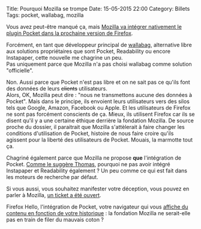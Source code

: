 Title: Pourquoi Mozilla se trompe
Date: 15-05-2015 22:00
Category: Billets
Tags: pocket, wallabag, mozilla

Vous avez peut-être manqué ça, mais [Mozilla va intégrer nativement le plugin Pocket dans la prochaine version de Firefox](http://techdows.com/2015/05/mozilla-integrates-pocket-into-firefox-nightly.html).

Forcément, en tant que développeur principal de [wallabag](https://www.wallabag.org), alternative libre aux solutions propriétaires que sont Pocket, Readability ou encore Instapaper, cette nouvelle me chagrine un peu.  
Pas uniquement parce que Mozilla n'a pas choisi wallabag comme solution "officielle".

Non. Aussi parce que Pocket n'est pas libre et on ne sait pas ce qu'ils font des données de leurs <strike>clients</strike> utilisateurs.  
Alors, OK, Mozilla peut dire : "nous ne transmettons aucune des données à Pocket". Mais dans le principe, ils envoient leurs utilisateurs vers des silos tels que Google, Amazon, Facebook ou Apple. Et les utilisateurs de Firefox ne sont pas forcément conscients de ça. Mieux, ils utilisent Firefox car ils se disent qu'il y a une certaine éthique derrière la fondation Mozilla. De source proche du dossier, il paraitrait que Mozilla s'attèlerait à faire changer les conditions d'utilisation de Pocket, histoire de nous faire croire qu'ils agissent pour la liberté des utilisateurs de Pocket. Mouais, la marmotte tout ça.

Chagriné également parce que Mozilla ne propose **que** l'intégration de Pocket. [Comme le suggère Thomas](https://twitter.com/TcitWorld/status/599149667880939520), pourquoi ne pas avoir intégré Instapaper et Readability également ? Un peu comme ce qui est fait dans les moteurs de recherche par défaut.

Si vous aussi, vous souhaitez manifester votre déception, vous pouvez en parler à Mozilla, [un ticket a été ouvert](https://bugzilla.mozilla.org/show_bug.cgi?id=1163434).

Firefox Hello, l'intégration de Pocket, votre navigateur qui vous [affiche du contenu en fonction de votre historique](http://www.ghacks.net/2015/05/15/mozilla-adds-suggested-sites-feature-to-new-tab-page/) : la fondation Mozilla ne serait-elle pas en train de filer du mauvais coton ?
